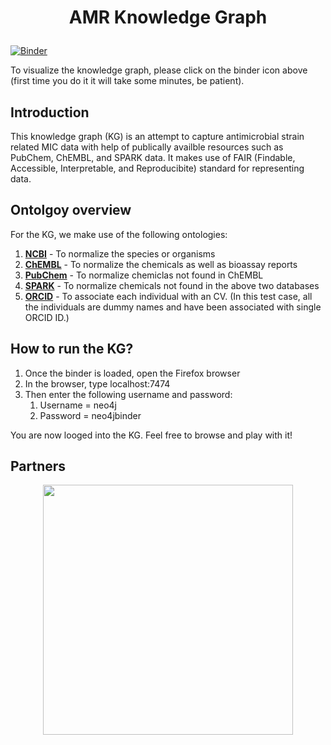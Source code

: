# <p align="center"> **AMR Knowledge Graph** </p>
[![Binder](https://mybinder.org/badge_logo.svg)](https://mybinder.org/v2/gh/Fraunhofer-ITMP/AMR-KG/main?urlpath=desktop)

To visualize the knowledge graph, please click on the binder icon above (first time you do it it will take some minutes, be patient).

## Introduction

This knowledge graph (KG) is an attempt to capture antimicrobial strain related MIC data with help of publically availble resources such as PubChem, ChEMBL, and SPARK data. It
makes use of FAIR (Findable, Accessible, Interpretable, and Reproducibite) standard for representing data.

## Ontolgoy overview

For the KG, we make use of the following ontologies:
1. **[NCBI](https://www.ncbi.nlm.nih.gov/Taxonomy/Browser/wwwtax.cgi)** - To normalize the species or organisms
2. **[ChEMBL](https://www.ebi.ac.uk/chembl/)** - To normalize the chemicals as well as bioassay reports  
3. **[PubChem](https://pubchem.ncbi.nlm.nih.gov/)** - To normalize chemiclas not found in ChEMBL
4. **[SPARK](https://www.collaborativedrug.com/public-access/)** - To normalize chemicals not found in the above two databases
5. **[ORCID](https://orcid.org/)** - To associate each individual with an CV. (In this test case, all the individuals are dummy names and have been associated with single ORCID ID.)

## How to run the KG?

1. Once the binder is loaded, open the Firefox browser
2. In the browser, type localhost:7474
3. Then enter the following username and password: 
    1. Username = neo4j
    2. Password = neo4jbinder 

You are now looged into the KG. Feel free to browse and play with it!


## Partners
<p align="center">
    <img src="https://www.imi.europa.eu/sites/default/files/styles/facebook/public/projects/logos/IMI%20AMR%20Accelerator_logo.jpg?itok=ghj1Z1T0" width="400">
</p>
